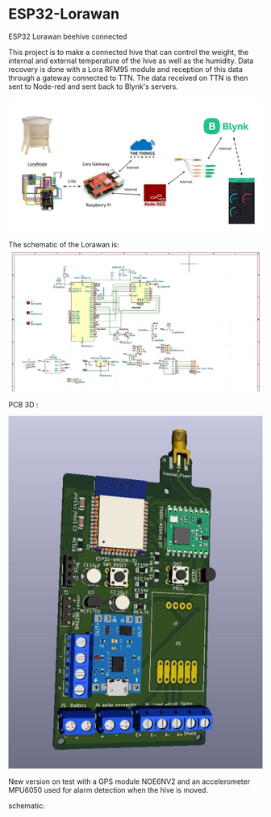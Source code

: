 # ESP32-Lorawan
ESP32 Lorawan beehive connected

This project is to make a connected hive that can control the weight, the internal and external temperature of the hive as well as the humidity. Data recovery is done with a Lora RFM95 module and reception of this data through a gateway connected to TTN. The data received on TTN is then sent to Node-red and sent back to Blynk's servers.


![alt text](https://github.com/Christophe45/ESP32-Lorawan/blob/master/pictures/projet.JPG)

The schematic of the Lorawan is:
![alt text](https://github.com/Christophe45/ESP32-Lorawan/blob/master/pictures/schema1.JPG)

PCB 3D :

![alt text](https://github.com/Christophe45/ESP32-Lorawan/blob/master/pictures/loranode-esp32-V3.jpg)

New version on test with a GPS module NOE6NV2 and an accelerometer MPU6050 used for alarm detection when the hive is moved.

schematic:
